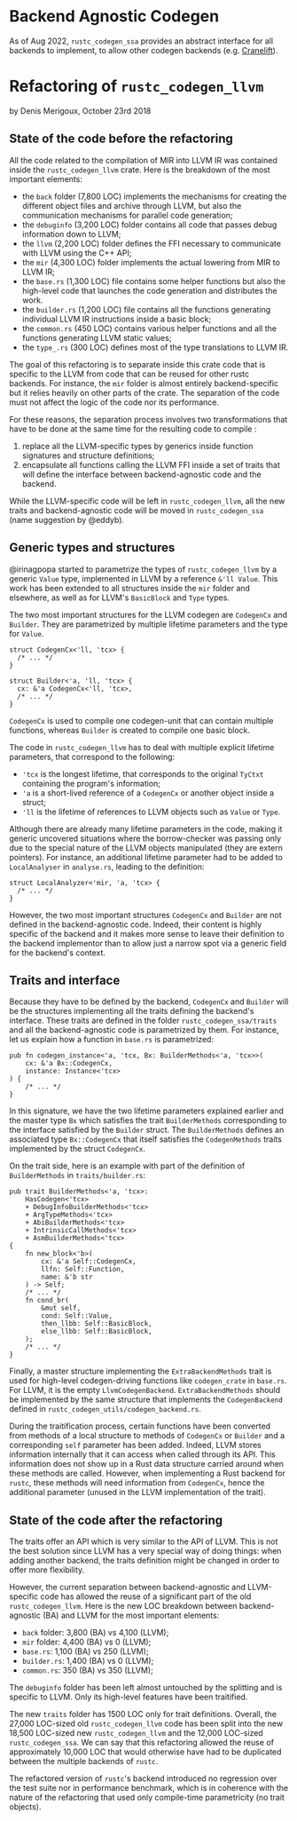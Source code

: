# Backend Agnostic Codegen

<!-- toc -->

As of <!-- date-check --> Aug 2022, `rustc_codegen_ssa` provides an
abstract interface for all backends to implement, to allow other codegen
backends (e.g. [Cranelift]).

[Cranelift]: https://github.com/bytecodealliance/wasmtime/tree/HEAD/cranelift

# Refactoring of `rustc_codegen_llvm`
by Denis Merigoux, October 23rd 2018

## State of the code before the refactoring

All the code related to the compilation of MIR into LLVM IR was contained
inside the `rustc_codegen_llvm` crate. Here is the breakdown of the most
important elements:
* the `back` folder (7,800 LOC) implements the mechanisms for creating the
  different object files and archive through LLVM, but also the communication
  mechanisms for parallel code generation;
* the `debuginfo` (3,200 LOC) folder contains all code that passes debug
  information down to LLVM;
* the `llvm` (2,200 LOC) folder defines the FFI necessary to communicate with
  LLVM using the C++ API;
* the `mir` (4,300 LOC) folder implements the actual lowering from MIR to LLVM
  IR;
* the `base.rs` (1,300 LOC) file contains some helper functions but also the
  high-level code that launches the code generation and distributes the work.
* the `builder.rs` (1,200 LOC) file contains all the functions generating
  individual LLVM IR instructions inside a basic block;
* the `common.rs` (450 LOC) contains various helper functions and all the
  functions generating LLVM static values;
* the `type_.rs` (300 LOC) defines most of the type translations to LLVM IR.

The goal of this refactoring is to separate inside this crate code that is
specific to the LLVM from code that can be reused for other rustc backends. For
instance, the `mir` folder is almost entirely backend-specific but it relies
heavily on other parts of the crate. The separation of the code must not affect
the logic of the code nor its performance.

For these reasons, the separation process involves two transformations that
have to be done at the same time for the resulting code to compile :

1. replace all the LLVM-specific types by generics inside function signatures
   and structure definitions;
2. encapsulate all functions calling the LLVM FFI inside a set of traits that
   will define the interface between backend-agnostic code and the backend.

While the LLVM-specific code will be left in `rustc_codegen_llvm`, all the new
traits and backend-agnostic code will be moved in `rustc_codegen_ssa` (name
suggestion by @eddyb).

## Generic types and structures

@irinagpopa started to parametrize the types of `rustc_codegen_llvm` by a
generic `Value` type, implemented in LLVM by a reference `&'ll Value`. This
work has been extended to all structures inside the `mir` folder and elsewhere,
as well as for LLVM's `BasicBlock` and `Type` types.

The two most important structures for the LLVM codegen are `CodegenCx` and
`Builder`. They are parametrized by multiple lifetime parameters and the type
for `Value`.

```rust,ignore
struct CodegenCx<'ll, 'tcx> {
  /* ... */
}

struct Builder<'a, 'll, 'tcx> {
  cx: &'a CodegenCx<'ll, 'tcx>,
  /* ... */
}
```

`CodegenCx` is used to compile one codegen-unit that can contain multiple
functions, whereas `Builder` is created to compile one basic block.

The code in `rustc_codegen_llvm` has to deal with multiple explicit lifetime
parameters, that correspond to the following:
* `'tcx` is the longest lifetime, that corresponds to the original `TyCtxt`
  containing the program's information;
* `'a` is a short-lived reference of a `CodegenCx` or another object inside a
  struct;
* `'ll` is the lifetime of references to LLVM objects such as `Value` or
  `Type`.

Although there are already many lifetime parameters in the code, making it
generic uncovered situations where the borrow-checker was passing only due to
the special nature of the LLVM objects manipulated (they are extern pointers).
For instance, an additional lifetime parameter had to be added to
`LocalAnalyser` in `analyse.rs`, leading to the definition:

```rust,ignore
struct LocalAnalyzer<'mir, 'a, 'tcx> {
  /* ... */
}
```

However, the two most important structures `CodegenCx` and `Builder` are not
defined in the backend-agnostic code. Indeed, their content is highly specific
of the backend and it makes more sense to leave their definition to the backend
implementor than to allow just a narrow spot via a generic field for the
backend's context.

## Traits and interface

Because they have to be defined by the backend, `CodegenCx` and `Builder` will
be the structures implementing all the traits defining the backend's interface.
These traits are defined in the folder `rustc_codegen_ssa/traits` and all the
backend-agnostic code is parametrized by them. For instance, let us explain how
a function in `base.rs` is parametrized:

```rust,ignore
pub fn codegen_instance<'a, 'tcx, Bx: BuilderMethods<'a, 'tcx>>(
    cx: &'a Bx::CodegenCx,
    instance: Instance<'tcx>
) {
    /* ... */
}
```

In this signature, we have the two lifetime parameters explained earlier and
the master type `Bx` which satisfies the trait `BuilderMethods` corresponding
to the interface satisfied by the `Builder` struct. The `BuilderMethods`
defines an associated type `Bx::CodegenCx` that itself satisfies the
`CodegenMethods` traits implemented by the struct `CodegenCx`.

On the trait side, here is an example with part of the definition of
`BuilderMethods` in `traits/builder.rs`:

```rust,ignore
pub trait BuilderMethods<'a, 'tcx>:
    HasCodegen<'tcx>
    + DebugInfoBuilderMethods<'tcx>
    + ArgTypeMethods<'tcx>
    + AbiBuilderMethods<'tcx>
    + IntrinsicCallMethods<'tcx>
    + AsmBuilderMethods<'tcx>
{
    fn new_block<'b>(
        cx: &'a Self::CodegenCx,
        llfn: Self::Function,
        name: &'b str
    ) -> Self;
    /* ... */
    fn cond_br(
        &mut self,
        cond: Self::Value,
        then_llbb: Self::BasicBlock,
        else_llbb: Self::BasicBlock,
    );
    /* ... */
}
```

Finally, a master structure implementing the `ExtraBackendMethods` trait is
used for high-level codegen-driving functions like `codegen_crate` in
`base.rs`. For LLVM, it is the empty `LlvmCodegenBackend`.
`ExtraBackendMethods` should be implemented by the same structure that
implements the `CodegenBackend` defined in
`rustc_codegen_utils/codegen_backend.rs`.

During the traitification process, certain functions have been converted from
methods of a local structure to methods of `CodegenCx` or `Builder` and a
corresponding `self` parameter has been added. Indeed, LLVM stores information
internally that it can access when called through its API. This information
does not show up in a Rust data structure carried around when these methods are
called. However, when implementing a Rust backend for `rustc`, these methods
will need information from `CodegenCx`, hence the additional parameter (unused
in the LLVM implementation of the trait).

## State of the code after the refactoring

The traits offer an API which is very similar to the API of LLVM. This is not
the best solution since LLVM has a very special way of doing things: when
adding another backend, the traits definition might be changed in order to
offer more flexibility.

However, the current separation between backend-agnostic and LLVM-specific code
has allowed the reuse of a significant part of the old `rustc_codegen_llvm`.
Here is the new LOC breakdown between backend-agnostic (BA) and LLVM for the
most important elements:

* `back` folder: 3,800 (BA) vs 4,100 (LLVM);
* `mir` folder: 4,400 (BA) vs 0 (LLVM);
* `base.rs`: 1,100 (BA) vs 250 (LLVM);
* `builder.rs`: 1,400 (BA) vs 0 (LLVM);
* `common.rs`: 350 (BA) vs 350 (LLVM);

The `debuginfo` folder has been left almost untouched by the splitting and is
specific to LLVM. Only its high-level features have been traitified.

The new `traits` folder has 1500 LOC only for trait definitions. Overall, the
27,000 LOC-sized old `rustc_codegen_llvm` code has been split into the new
18,500 LOC-sized new `rustc_codegen_llvm` and the 12,000 LOC-sized
`rustc_codegen_ssa`. We can say that this refactoring allowed the reuse of
approximately 10,000 LOC that would otherwise have had to be duplicated between
the multiple backends of `rustc`.

The refactored version of `rustc`'s backend introduced no regression over the
test suite nor in performance benchmark, which is in coherence with the nature
of the refactoring that used only compile-time parametricity (no trait
objects).
